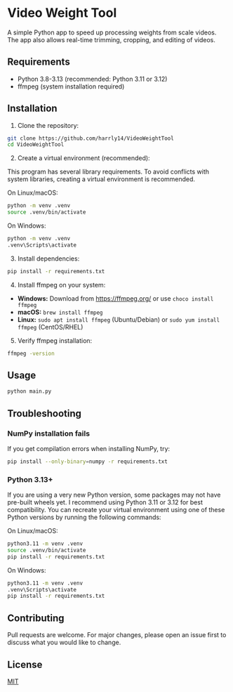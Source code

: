 # Video Weight Tool

A simple Python app to speed up processing weights from scale videos. The app also allows real-time trimming, cropping, and editing of videos.

## Requirements
- Python 3.8-3.13 (recommended: Python 3.11 or 3.12)
- ffmpeg (system installation required)

## Installation

1. Clone the repository:
```bash
git clone https://github.com/harrly14/VideoWeightTool
cd VideoWeightTool
```

2. Create a virtual environment (recommended):

This program has several library requirements. To avoid conflicts with system libraries, creating a virtual environment is recommended.

On Linux/macOS:
```bash
python -m venv .venv
source .venv/bin/activate
```

On Windows: 
```bash
python -m venv .venv
.venv\Scripts\activate
```

3. Install dependencies:
```bash
pip install -r requirements.txt
```

4. Install ffmpeg on your system:
- **Windows:** Download from https://ffmpeg.org/ or use `choco install ffmpeg`
- **macOS:** `brew install ffmpeg`
- **Linux:** `sudo apt install ffmpeg` (Ubuntu/Debian) or `sudo yum install ffmpeg` (CentOS/RHEL)

5. Verify ffmpeg installation: 
```bash
ffmpeg -version
```

## Usage
```bash
python main.py
```

## Troubleshooting

### NumPy installation fails

If you get compilation errors when installing NumPy, try: 
```bash
pip install --only-binary=numpy -r requirements.txt
```

### Python 3.13+

If you are using a very new Python version, some packages may not have pre-built wheels yet. I recommend using Python 3.11 or 3.12 for best compatibility. You can recreate your virtual environment using one of these Python versions by running the following commands: 

On Linux/macOS:
```bash
python3.11 -m venv .venv
source .venv/bin/activate
pip install -r requirements.txt
```

On Windows: 
```bash
python3.11 -m venv .venv
.venv\Scripts\activate
pip install -r requirements.txt
```

## Contributing

Pull requests are welcome. For major changes, please open an issue first to discuss what you would like to change.

## License

[MIT](https://choosealicense.com/licenses/mit/)